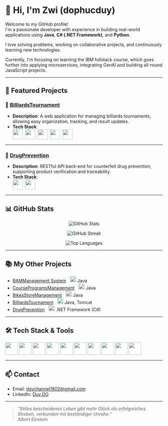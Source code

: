 # 👋 Hi, I'm Zwi (dophucduy)

Welcome to my GitHub profile!  
I'm a passionate developer with experience in building real-world applications using **Java**, **C# (.NET Framework)**, and **Python**.  

I love solving problems, working on collaborative projects, and continuously learning new technologies.

Currently, I'm focusing on learning the IBM fullstack course, which goes further into applying microservices, integrating GenAI and building all-round JavaScript projects.

---

## 🚀 Featured Projects

### 🎱 [BilliardsTournament](https://github.com/dophucduy/BilliardsTournament)
- **Description**: A web application for managing billiards tournaments, allowing easy organization, tracking, and result updates.
- **Tech Stack**:  
  <img src="https://cdn.jsdelivr.net/gh/devicons/devicon/icons/java/java-original.svg" width="32" height="32" />&nbsp;
  <img src="https://cdn.jsdelivr.net/gh/devicons/devicon/icons/tomcat/tomcat-original.svg" width="32" height="32" />&nbsp;
  <img src="https://cdn.jsdelivr.net/gh/devicons/devicon/icons/html5/html5-original.svg" width="32" height="32" />&nbsp;
  <img src="https://cdn.jsdelivr.net/gh/devicons/devicon/icons/css3/css3-original.svg" width="32" height="32" />&nbsp;
  <img src="https://cdn.jsdelivr.net/gh/devicons/devicon/icons/javascript/javascript-original.svg" width="32" height="32" />

---

### 💊 [DrugPrevention](https://github.com/dophucduy/DrugPrevention)
- **Description**: RESTful API back-end for counterfeit drug prevention, supporting product verification and traceability.
- **Tech Stack**:  
  <img src="https://cdn.jsdelivr.net/gh/devicons/devicon/icons/csharp/csharp-original.svg" width="32" height="32" />&nbsp;
  <img src="https://cdn.jsdelivr.net/gh/devicons/devicon/icons/dot-net/dot-net-original.svg" width="32" height="32" />

---

## 📊 GitHub Stats

<p align="center">
  <img src="https://github-readme-stats.vercel.app/api?username=dophucduy&show_icons=true&theme=radical&hide_border=true&count_private=true" alt="GitHub Stats" />
</p>

<p align="center">
  <img src="https://github-readme-streak-stats.herokuapp.com/?user=dophucduy&theme=radical&hide_border=true" alt="GitHub Streak" />
</p>

<p align="center">
  <img src="https://github-readme-stats.vercel.app/api/top-langs/?username=dophucduy&layout=compact&theme=radical&hide_border=true" alt="Top Languages" />
</p>

---

## 📚 My Other Projects

- [RAMManagement System](https://github.com/dophucduy/RAMManagement-System) &nbsp; <img src="https://cdn.jsdelivr.net/gh/devicons/devicon/icons/java/java-original.svg" width="20" height="20" /> Java
- [CourseProgramsManagement](https://github.com/dophucduy/CourseProgramsManagement) &nbsp; <img src="https://cdn.jsdelivr.net/gh/devicons/devicon/icons/java/java-original.svg" width="20" height="20" /> Java
- [BikesStoreManagement](https://github.com/dophucduy/BikesStoreManagement) &nbsp; <img src="https://cdn.jsdelivr.net/gh/devicons/devicon/icons/java/java-original.svg" width="20" height="20" /> Java
- [BilliardsTournament](https://github.com/dophucduy/BilliardsTournament) &nbsp; <img src="https://cdn.jsdelivr.net/gh/devicons/devicon/icons/java/java-original.svg" width="20" height="20" /> Java, Tomcat
- [DrugPrevention](https://github.com/dophucduy/DrugPrevention) &nbsp; <img src="https://cdn.jsdelivr.net/gh/devicons/devicon/icons/csharp/csharp-original.svg" width="20" height="20" /> .NET Framework (C#)

---

## 🛠️ Tech Stack & Tools

<p>
  <img src="https://cdn.jsdelivr.net/gh/devicons/devicon/icons/java/java-original.svg" width="40" height="40" />
  <img src="https://cdn.jsdelivr.net/gh/devicons/devicon/icons/tomcat/tomcat-original.svg" width="40" height="40" />
  <img src="https://cdn.jsdelivr.net/gh/devicons/devicon/icons/csharp/csharp-original.svg" width="40" height="40" />
  <img src="https://cdn.jsdelivr.net/gh/devicons/devicon/icons/dot-net/dot-net-original.svg" width="40" height="40" />
  <img src="https://cdn.jsdelivr.net/gh/devicons/devicon/icons/python/python-original.svg" width="40" height="40" />
  <img src="https://cdn.jsdelivr.net/gh/devicons/devicon/icons/html5/html5-original.svg" width="40" height="40" />
  <img src="https://cdn.jsdelivr.net/gh/devicons/devicon/icons/css3/css3-original.svg" width="40" height="40" />
  <img src="https://cdn.jsdelivr.net/gh/devicons/devicon/icons/javascript/javascript-original.svg" width="40" height="40" />
  <img src="https://cdn.jsdelivr.net/gh/devicons/devicon/icons/git/git-original.svg" width="40" height="40" />
  <img src="https://cdn.jsdelivr.net/gh/devicons/devicon/icons/github/github-original.svg" width="40" height="40" />
</p>

---

## 📫 Contact

- Email: doychannel1802@gmail.com
- LinkedIn: [Duy DO](https://www.linkedin.com/in/doychannel1802/)

---

> *"Stilles bescheidenes Leben gibt mehr Glück als erfolgreiches Streben, verbunden mit beständiger Unruhe."  
Albert Einstein*
